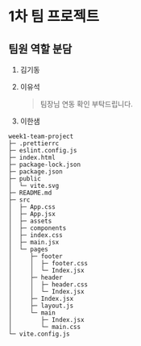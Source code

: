 # 1차 팀 프로젝트

## 팀원 역할 분담

1. 김기동

   >

2. 이유석

   > 팀장님 연동 확인 부탁드립니다.

3. 이한샘
   >

```
week1-team-project
├─ .prettierrc
├─ eslint.config.js
├─ index.html
├─ package-lock.json
├─ package.json
├─ public
│  └─ vite.svg
├─ README.md
├─ src
│  ├─ App.css
│  ├─ App.jsx
│  ├─ assets
│  ├─ components
│  ├─ index.css
│  ├─ main.jsx
│  └─ pages
│     ├─ footer
│     │  ├─ footer.css
│     │  └─ Index.jsx
│     ├─ header
│     │  ├─ header.css
│     │  └─ Index.jsx
│     ├─ Index.jsx
│     ├─ layout.js
│     └─ main
│        ├─ Index.jsx
│        └─ main.css
└─ vite.config.js

```
